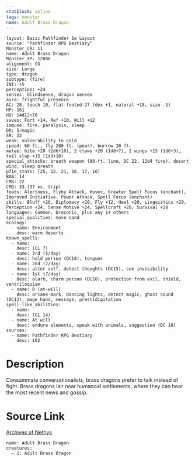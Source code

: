 ```yaml
---
statblock: inline
tags: monster
name: Adult Brass Dragon
---
```

```statblock
layout: Basic Pathfinder 1e Layout
source: "Pathfinder RPG Bestiary"
Monster_CR: 11
name: Adult Brass Dragon
Monster_XP: 12800
alignment: CG
size: Large
type: dragon
subtype: (fire)
INI: +5
perception: +24
senses: blindsense, dragon senses
aura: frightful presence
AC: 28, touch 10, flat-footed 27 (dex +1, natural +18, size -1)
HP: 161
HD: 14d12+70
saves: Fort +14, Ref +10, Will +12
immune: fire, paralysis, sleep
DR: 5/magic
SR: 22
weak: vulnerability to cold
speed: 60 ft., fly 200 ft. (poor), burrow 30 ft.
melee: bite +20 (2d6+10), 2 claws +20 (1d8+7), 2 wings +15 (1d6+3), tail slap +15 (1d8+10)
special_attacks: breath weapon (80-ft. line, DC 22, 12d4 fire), desert wind, sleep breath
pf1e_stats: [25, 12, 21, 16, 17, 16]
BAB: 14
CMB: 22
CMD: 33 (37 vs. trip)
feats: Alertness, Flyby Attack, Hover, Greater Spell Focus (enchant), Improved Initiative, Power Attack, Spell Focus (enchant)
skills: Bluff +20, Diplomacy +20, Fly +12, Heal +20, Linguistics +20, Perception +24, Sense Motive +24, Spellcraft +20, Survival +20
languages: Common, Draconic, plus any 14 others
special_qualities: move sand
ecology:
  - name: Environment
    desc: warm deserts
known_spells:
  - name:
    desc: (CL 7)
  - name: 3rd (5/day)
    desc: hold person (DC18), tongues
  - name: 2nd (7/day)
    desc: alter self, detect thoughts (DC15), see invisibility
  - name: 1st (7/day)
    desc: alarm, charm person (DC16), protection from evil, shield, ventriloquism
  - name: 0 (at-will)
    desc: arcane mark, dancing lights, detect magic, ghost sound (DC13), mage hand, message, prestidigitation
spell-like_abilities:
  - name:
    desc: (CL 14)
  - name: At will
    desc: endure elements, speak with animals, suggestion (DC 18)
sources:
  - name: Pathfinder RPG Bestiary
    desc: 102
```
# Description
Consummate conversationalists, brass dragons prefer to talk instead of fight. Brass dragons lair near humanoid settlements, where they can hear the most recent news and gossip.
# Source Link
[Archives of Nethys](https://aonprd.com/MonsterDisplay.aspx?ItemName=Adult%20Brass%20Dragon)
```encounter-table
name: Adult Brass Dragon
creatures:
  - 1: Adult Brass Dragon
```
